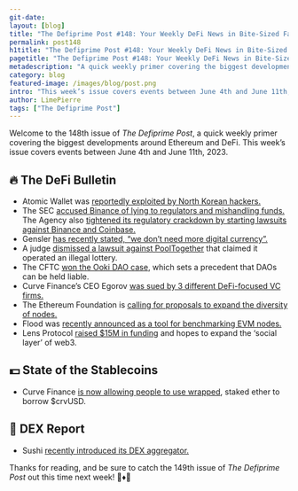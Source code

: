 ```yaml
---
git-date:
layout: [blog]
title: "The Defiprime Post #148: Your Weekly DeFi News in Bite-Sized Fashion"
permalink: post148
h1title: "The Defiprime Post #148: Your Weekly DeFi News in Bite-Sized Fashion"
pagetitle: "The Defiprime Post #148: Your Weekly DeFi News in Bite-Sized Fashion"
metadescription: "A quick weekly primer covering the biggest developments around Ethereum and DeFi. This week’s issue covers events between June 4th and June 11th, 2023"
category: blog
featured-image: /images/blog/post.png
intro: "This week’s issue covers events between June 4th and June 11th, 2023"
author: LimePierre
tags: ["The Defiprime Post"]
---
```


Welcome to the 148th issue of _The Defiprime Post_, a quick weekly primer covering the biggest developments around Ethereum and DeFi. This week’s issue covers events between June 4th and June 11th, 2023.


## 🔥 The DeFi Bulletin

* Atomic Wallet was [reportedly exploited by North Korean hackers.](https://www.coindesk.com/consensus-magazine/2023/06/06/atomic-wallet-was-breached-by-north-korean-hackers-elliptic/)
* The SEC [accused Binance of lying to regulators and mishandling funds.](https://www.nytimes.com/2023/06/05/business/sec-binance-charges.html?s=35) The Agency also [tightened its regulatory crackdown by starting lawsuits against Binance and Coinbase.](https://www.reuters.com/legal/us-sec-sues-coinbase-over-failure-register-2023-06-06/)
* Gensler [has recently stated, “we don’t need more digital currency”.](https://www.theblock.co/post/233295/gary-gensler-crypto-coinbase-binance)
* A judge [dismissed a lawsuit against PoolTogether](https://www.theblock.co/post/233633/judge-dismisses-lawsuit-claiming-defi-protocol-operated-illegal-lottery) that claimed it operated an illegal lottery.
* The CFTC [won the Ooki DAO case](https://www.theblock.co/post/234019/cftc-wins-ooki-dao-case-setting-precedent-that-daos-can-be-held-liable), which sets a precedent that DAOs can be held liable.
* Curve Finance’s CEO Egorov [was sued by 3 different DeFi-focused VC firms.](https://www.coindesk.com/policy/2023/06/09/curve-finance-ceo-egorov-sued-by-three-defi-focused-venture-capital-firms/)
* The Ethereum Foundation is [calling for proposals to expand the diversity of nodes.](https://esp.ethereum.foundation/run-a-node-grants)
* Flood was [recently announced as a tool for benchmarking EVM nodes.](https://www.paradigm.xyz/2023/06/flood)
* Lens Protocol [raised $15M in funding](https://www.coindesk.com/business/2023/06/08/aave-developed-lens-protocol-raises-15m-to-expand-social-layer-of-web3/) and hopes to expand the ‘social layer’ of web3.


## 💵 State of the Stablecoins

* Curve Finance [is now allowing people to use wrapped](https://www.theblock.co/post/233724/curve-finance-now-lets-you-use-wrapped-staked-ether-to-borrow-its-stablecoin), staked ether to borrow $crvUSD.


## 💱 DEX Report

* Sushi [recently introduced its DEX aggregator.](https://www.sushi.com/blog/dex-aggregator-live)

Thanks for reading, and be sure to catch the 149th issue of _The Defiprime Post_ out this time next week! 👋♦️👋